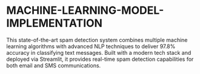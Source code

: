 # MACHINE-LEARNING-MODEL-IMPLEMENTATION
This state-of-the-art spam detection system combines multiple machine learning algorithms with advanced NLP techniques to deliver 97.8% accuracy in classifying text messages. Built with a modern tech stack and deployed via Streamlit, it provides real-time spam detection capabilities for both email and SMS communications.
